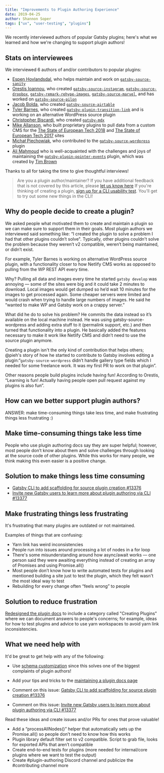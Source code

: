 ```yaml
---
title: "Improvements to Plugin Authoring Experience"
date: 2019-04-25
author: Shannon Soper
tags: ["ux", "user-testing", "plugins"]
---
```


We recently interviewed authors of popular Gatsby plugins; here's what we learned and how we're changing to support plugin authors!

## Stats on interviewees

We interviewed 6 authors of and/or contributors to popular plugins:

- [Espen Hovlandsdal](https://github.com/rexxars), who helps maintain and work on [`gatsby-source-sanity`](https://www.gatsbyjs.org/packages/gatsby-source-sanity/)
- [Orestis Ioannou](https://github.com/oorestisime), who created [`gatsby-source-instagram`](https://www.gatsbyjs.org/packages/gatsby-source-instagram/?=gatsby-source-instagram), [`gatsby-source-dropbox`](https://www.gatsbyjs.org/packages/gatsby-source-dropbox/?=gatsby-source-dropbox), [`gatsby-remark-rehype-images`](https://www.gatsbyjs.org/packages/gatsby-remark-rehype-images/?=gatsby-remark-reh), [`gatsby-source-marvel`](https://www.gatsbyjs.org/packages/gatsby-source-marvel/?=gatsby-source-marvel), and has worked on [`gatsby-source-pilon`](https://www.gatsbyjs.org/packages/gatsby-source-pilon/?=gatsby-source-pilo)
- [Jacob Bolda](https://github.com/jbolda), who created [`gatsby-source-airtable`](https://www.gatsbyjs.org/packages/gatsby-source-airtable/?=airtable)
- [Tyler Barnes](https://github.com/TylerBarnes), who created [`gatsby-plugin-transition-link`](https://www.gatsbyjs.org/packages/gatsby-plugin-transition-link/?=transition-link) and is working on an alternative WordPress source plugin
- [Christopher Biscardi](https://github.com/ChristopherBiscardi), who created [`gatsby-mdx`](https://github.com/ChristopherBiscardi/gatsby-mdx)
- [Mike Allanson](https://github.com/m-allanson), who built proprietary plugins to pull data from a custom CMS for the [The State of European Tech 2018](http://2018.stateofeuropeantech.com/) and
  [The State of European Tech 2017](http://2017.stateofeuropeantech.com) sites
- [Michał Piechowiak](https://github.com/pieh), who contributed to the [`gatsby-source-wordpress`](https://www.gatsbyjs.org/packages/gatsby-source-wordpress/?=gatsby-source-wordpress) plugin
- [Ali Mahmoud](https://github.com/babbins) who is well-acquainted with the challenges and joys of maintaining the [`gatsby-plugin-pointer-events`](https://www.gatsbyjs.org/packages/gatsby-plugin-pointer-events/?=gatsby-plugin-pointer) plugin, which was created by [Tim Brown](https://github.com/brimtown)

Thanks to all for taking the time to give thoughtful interviews!

> Are you a plugin author/maintainer? If you have additional feedback that is not covered by this article, please [let us know here](https://docs.google.com/forms/d/e/1FAIpQLSfhZOKcnbGvAYAzwWUXuVNkeGFGDHZP8DNdabj7CUG27kBngg/viewform?usp=sf_link)
> If you're thinking of creating a plugin, [sign up for a CLI usability test](https://calendly.com/shannon-soper/gatsby-research-call-gatsby-cli). You'll get to try out some new things in the CLI!

## Why do people decide to create a plugin?

We asked people what motivated them to create and maintain a plugin so we can make sure to support them in their goals. Most plugin authors we interviewed said something like: “I created the plugin to solve a problem I had that other plugins couldn’t solve". Typically, other plugins couldn't solve the problem because they weren’t v2 compatible, weren’t being maintained, or didn’t exist.

For example, Tyler Barnes is working on alternative WordPress source plugin, with a functionality closer to how Netlify CMS works as opposed to pulling from the WP REST API every time.

Why? Pulling all data and images every time he started `gatsby develop` was annoying — some of the sites were big and it could take 2 minutes to download. Local images would get dumped so he’d wait 10 minutes for the images to get processed again. Some cheaper servers were limited and would crash when trying to handle large numbers of images. He said he “wanted to make WP and Gatsby work on a crappy server.”

What did he do to solve his problem?
He commits the data instead so it’s available on the local machine instead. He was using gatsby-source-wordpress and adding extra stuff to it (permalink support, etc.) and then turned that functionality into a plugin. He basically added the features necessary to make it work like Netlify CMS and didn’t need to use the source plugin anymore.

Creating a plugin isn't the only kind of contribution that helps others; @pieh's story of how he started to contribute to Gatsby involves editing a plugin:“`gatsby-source-wordpress` didn’t handle gallery type fields which I needed for some freelance work. It was my first PR to work on that plugin”.

Other reasons people build plugins include having fun! According to Orestis, “Learning is fun! Actually having people open pull request against my plugins is also fun”.

## How can we better support plugin authors?

ANSWER: make time-consuming things take less time, and make frustrating things less frustrating :)

## Make time-consuming things take less time

People who use plugin authoring docs say they are super helpful; however, most people don’t know about them and solve challenges through looking at the source code of other plugins. While this works for many people, we think making this even easier is a positive change.

## Solution to make things less time consuming

- [Gatsby CLI to add scaffolding for source plugin creation #13376](https://github.com/gatsbyjs/gatsby/issues/13376)
- [Invite new Gatsby users to learn more about plugin authoring via CLI #13377](https://github.com/gatsbyjs/gatsby/issues/13377)

## Make frustrating things less frustrating

It's frustrating that many plugins are outdated or not maintained.

Examples of things that are confusing:

- Yarn link has weird inconsistencies
- People run into issues around processing a lot of nodes in a for loop
- There's some misunderstanding around how async/await works — one person said they were awaiting everything instead of creating an array of Promises and using Promise.all()
- Most people don’t know how to write automated tests for plugins and mentioned building a site just to test the plugin, which they felt wasn't the most ideal way to test
- Rebuilding for every change often “feels wrong” to people

## Solution to reduce frustration

[Redesigned the plugin docs](https://github.com/gatsbyjs/gatsby/pull/13261/files) to include a category called "Creating Plugins" where we can document answers to people's concerns; for example, ideas for how to test plugins and advice to use yarn workspaces to avoid yarn link inconsistencies.

## What we need help with

It'd be great to get help with any of the following:

- Use [schema customization](https://www.gatsbyjs.org/blog/2019-03-04-new-schema-customization/) since this solves one of the biggest complaints of plugin authors!
- Add your tips and tricks to the [maintaining a plugin docs page](https://www.gatsbyjs.org/docs/maintaining-a-plugin/)

- Comment on this issue: [Gatsby CLI to add scaffolding for source plugin creation #13376](https://github.com/gatsbyjs/gatsby/issues/13376)
- Comment on this issue: [Invite new Gatsby users to learn more about plugin authoring via CLI #13377](https://github.com/gatsbyjs/gatsby/issues/13377)

Read these ideas and create issues and/or PRs for ones that prove valuable!

- Add a “processAllNodes()” helper that automatically sets up the Promise.all() so people don’t need to know how this works
- Plugin library default filter set to v2 compatible. Script to grab file, looks for exported APIs that aren’t compatible
- Create end-to-end tests for plugins (more needed for internal/core plugins where we want to test the output)
- Create #plugin-authoring Discord channel and publicize the #contributing channel more
